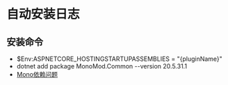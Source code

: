 # 自动安装日志

## 安装命令

- $Env:ASPNETCORE_HOSTINGSTARTUPASSEMBLIES = "{pluginName}"
- dotnet add package MonoMod.Common --version 20.5.31.1
- [Mono依赖问题](https://github.com/pardeike/Harmony/pull/263)
